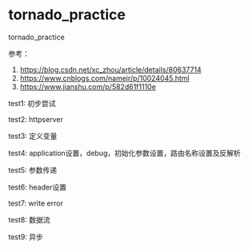 # tornado_practice
 tornado_practice

参考：

1. https://blog.csdn.net/xc_zhou/article/details/80637714
2. https://www.cnblogs.com/namejr/p/10024045.html
3. https://www.jianshu.com/p/582d61f1110e



test1:  初步尝试

test2: httpserver

test3: 定义变量

test4: application设置，debug，初始化参数设置，路由名称设置及反解析

test5: 参数传递

test6: header设置

test7: write error

test8: 数据流

test9: 异步



